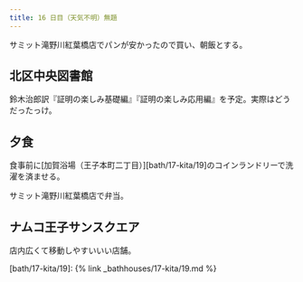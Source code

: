 ```yaml
---
title: 16 日目（天気不明）無題
---
```


サミット滝野川紅葉橋店でパンが安かったので買い、朝飯とする。

## 北区中央図書館

鈴木治郎訳『証明の楽しみ基礎編』『証明の楽しみ応用編』を予定。実際はどうだったっけ。

## 夕食

食事前に[加賀浴場（王子本町二丁目）][bath/17-kita/19]のコインランドリーで洗濯を済ませる。

サミット滝野川紅葉橋店で弁当。

## ナムコ王子サンスクエア

店内広くて移動しやすいいい店舗。

[bath/17-kita/19]: {% link _bathhouses/17-kita/19.md %}
